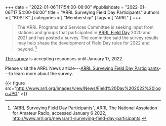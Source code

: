 +++
date = "2022-01-06T17:54:00-06:00"
#publishdate = "2022-01-06T17:54:00-06:00"
title = "ARRL Surveying Field Day Participants"
authors = [ "K0STK" ]
categories = [ "Membership" ]
tags = [ "ARRL" ]
+++

>The ARRL Programs and Services Committee is seeking input
>from stations and groups that participated in
>[ARRL Field Day](http://www.arrl.org/field-day)
>2020 and 2021 and has posted a survey. The committee said the survey
>results may help shape the development of Field Day rules for 2022 and
>beyond. [^1]

[The survey](https://www.surveymonkey.com/r/2022--ARRL-FIELD-DAY-SURVEY) is
accepting responses until January 17, 2022.

<!--more-->

[^1]: "ARRL Surveying Field Day Participants", ARRL The National Assoiation for Amateur Radio, accessed January 6 2022, http://www.arrl.org/news/arrl-surveying-field-day-participants.

Please visit the ARRL News
article---[ARRL Surveying Field Day Participants](http://www.arrl.org/news/arrl-surveying-field-day-participants)---to
learn more about the survey.

{{< figure src="http://www.arrl.org/images/view/News/Field%20Day%202022%20logo.JPG" >}}
